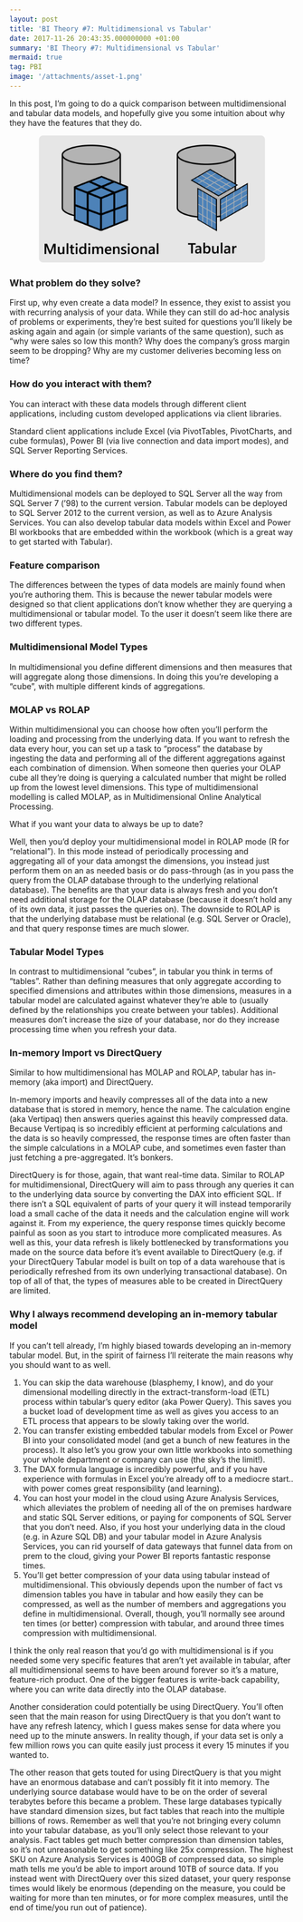 ```yaml
---
layout: post
title: 'BI Theory #7: Multidimensional vs Tabular'
date: 2017-11-26 20:43:35.000000000 +01:00
summary: 'BI Theory #7: Multidimensional vs Tabular'
mermaid: true
tag: PBI
image: '/attachments/asset-1.png'
---
```

In this post, I’m going to do a quick comparison between multidimensional and tabular data models, and hopefully give you some intuition about why they have the features that they do.
<div align='center'><img src = '/attachments/asset-1.png' width='400'></div>

### What problem do they solve?

First up, why even create a data model? In essence, they exist to assist you with recurring analysis of your data. While they can still do ad-hoc analysis of problems or experiments, they’re best suited for questions you’ll likely be asking again and again (or simple variants of the same question), such as “why were sales so low this month? Why does the company’s gross margin seem to be dropping? Why are my customer deliveries becoming less on time?

### How do you interact with them?

You can interact with these data models through different client applications, including custom developed applications via client libraries.

Standard client applications include Excel (via PivotTables, PivotCharts, and cube formulas), Power BI (via live connection and data import modes), and SQL Server Reporting Services.

### Where do you find them?

Multidimensional models can be deployed to SQL Server all the way from SQL Server 7 (’98) to the current version. Tabular models can be deployed to SQL Server 2012 to the current version, as well as to Azure Analysis Services. You can also develop tabular data models within Excel and Power BI workbooks that are embedded within the workbook (which is a great way to get started with Tabular).

### Feature comparison

The differences between the types of data models are mainly found when you’re authoring them. This is because the newer tabular models were designed so that client applications don’t know whether they are querying a multidimensional or tabular model. To the user it doesn’t seem like there are two different types.

### Multidimensional Model Types

In multidimensional you define different dimensions and then measures that will aggregate along those dimensions. In doing this you’re developing a “cube”, with multiple different kinds of aggregations.

### MOLAP vs ROLAP

Within multidimensional you can choose how often you’ll perform the loading and processing from the underlying data. If you want to refresh the data every hour, you can set up a task to “process” the database by ingesting the data and performing all of the different aggregations against each combination of dimension. When someone then queries your OLAP cube all they’re doing is querying a calculated number that might be rolled up from the lowest level dimensions. This type of multidimensional modelling is called MOLAP, as in Multidimensional Online Analytical Processing.

What if you want your data to always be up to date?

Well, then you’d deploy your multidimensional model in ROLAP mode (R for “relational”). In this mode instead of periodically processing and aggregating all of your data amongst the dimensions, you instead just perform them on an as needed basis or do pass-through (as in you pass the query from the OLAP database through to the underlying relational database). The benefits are that your data is always fresh and you don’t need additional storage for the OLAP database (because it doesn’t hold any of its own data, it just passes the queries on). The downside to ROLAP is that the underlying database must be relational (e.g. SQL Server or Oracle), and that query response times are much slower.

### Tabular Model Types

In contrast to multidimensional “cubes”, in tabular you think in terms of “tables”. Rather than defining measures that only aggregate according to specified dimensions and attributes within those dimensions, measures in a tabular model are calculated against whatever they’re able to (usually defined by the relationships you create between your tables). Additional measures don’t increase the size of your database, nor do they increase processing time when you refresh your data.

### In-memory Import vs DirectQuery

Similar to how multidimensional has MOLAP and ROLAP, tabular has in-memory (aka import) and DirectQuery.

In-memory imports and heavily compresses all of the data into a new database that is stored in memory, hence the name. The calculation engine (aka Vertipaq) then answers queries against this heavily compressed data. Because Vertipaq is so incredibly efficient at performing calculations and the data is so heavily compressed, the response times are often faster than the simple calculations in a MOLAP cube, and sometimes even faster than just fetching a pre-aggregated. It’s bonkers.

DirectQuery is for those, again, that want real-time data. Similar to ROLAP for multidimensional, DirectQuery will aim to pass through any queries it can to the underlying data source by converting the DAX into efficient SQL. If there isn’t a SQL equivalent of parts of your query it will instead temporarily load a small cache of the data it needs and the calculation engine will work against it. From my experience, the query response times quickly become painful as soon as you start to introduce more complicated measures. As well as this, your data refresh is likely bottlenecked by transformations you made on the source data before it’s event available to DirectQuery (e.g. if your DirectQuery Tabular model is built on top of a data warehouse that is periodically refreshed from its own underlying transactional database). On top of all of that, the types of measures able to be created in DirectQuery are limited.

### Why I always recommend developing an in-memory tabular model

If you can’t tell already, I’m highly biased towards developing an in-memory tabular model. But, in the spirit of fairness I’ll reiterate the main reasons why you should want to as well.

1.  You can skip the data warehouse (blasphemy, I know), and do your dimensional modelling directly in the extract-transform-load (ETL) process within tabular’s query editor (aka Power Query). This saves you a bucket load of development time as well as gives you access to an ETL process that appears to be slowly taking over the world.
2.  You can transfer existing embedded tabular models from Excel or Power BI into your consolidated model (and get a bunch of new features in the process). It also let’s you grow your own little workbooks into something your whole department or company can use (the sky’s the limit!).
3.  The DAX formula language is incredibly powerful, and if you have experience with formulas in Excel you’re already off to a mediocre start.. with power comes great responsibility (and learning).
4.  You can host your model in the cloud using Azure Analysis Services, which alleviates the problem of needing all of the on premises hardware and static SQL Server editions, or paying for components of SQL Server that you don’t need. Also, if you host your underlying data in the cloud (e.g. in Azure SQL DB) and your tabular model in Azure Analysis Services, you can rid yourself of data gateways that funnel data from on prem to the cloud, giving your Power BI reports fantastic response times.
5.  You’ll get better compression of your data using tabular instead of multidimensional. This obviously depends upon the number of fact vs dimension tables you have in tabular and how easily they can be compressed, as well as the number of members and aggregations you define in multidimensional. Overall, though, you’ll normally see around ten times (or better) compression with tabular, and around three times compression with multidimensional.

I think the only real reason that you’d go with multidimensional is if you needed some very specific features that aren’t yet available in tabular, after all multidimensional seems to have been around forever so it’s a mature, feature-rich product. One of the bigger features is write-back capability, where you can write data directly into the OLAP database.

Another consideration could potentially be using DirectQuery. You’ll often seen that the main reason for using DirectQuery is that you don’t want to have any refresh latency, which I guess makes sense for data where you need up to the minute answers. In reality though, if your data set is only a few million rows you can quite easily just process it every 15 minutes if you wanted to.

The other reason that gets touted for using DirectQuery is that you might have an enormous database and can’t possibly fit it into memory. The underlying source database would have to be on the order of several terabytes before this became a problem. These large databases typically have standard dimension sizes, but fact tables that reach into the multiple billions of rows. Remember as well that you’re not bringing every column into your tabular database, as you’ll only select those relevant to your analysis. Fact tables get much better compression than dimension tables, so it’s not unreasonable to get something like 25x compression. The highest SKU on Azure Analysis Services is 400GB of compressed data, so simple math tells me you’d be able to import around 10TB of source data. If you instead went with DirectQuery over this sized dataset, your query response times would likely be enormous (depending on the measure, you could be waiting for more than ten minutes, or for more complex measures, until the end of time/you run out of patience).


